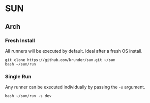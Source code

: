 # SUN

## Arch

### Fresh Install
All runners will be executed by default. Ideal after a fresh OS install.
```shell
git clone https://github.com/krunder/sun.git ~/sun
bash ~/sun/run
```

### Single Run
Any runner can be executed individually by passing the `-s` argument.
```shell
bash ~/sun/run -s dev
```

